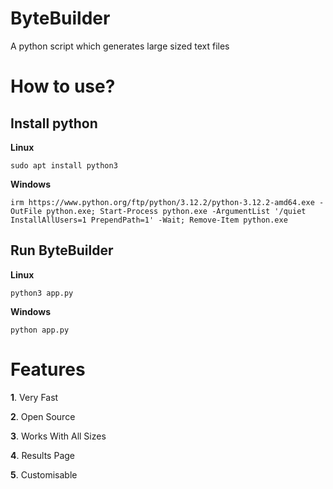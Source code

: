# ByteBuilder
A python script which generates large sized text files

# How to use?

## Install python

**Linux** 

```sudo apt install python3```

**Windows**

```irm https://www.python.org/ftp/python/3.12.2/python-3.12.2-amd64.exe -OutFile python.exe; Start-Process python.exe -ArgumentList '/quiet InstallAllUsers=1 PrependPath=1' -Wait; Remove-Item python.exe```

## Run ByteBuilder

**Linux**

```python3 app.py```

**Windows**

```python app.py```

# Features

**1**. Very Fast

**2**. Open Source

**3**. Works With All Sizes

**4**. Results Page

**5**. Customisable
